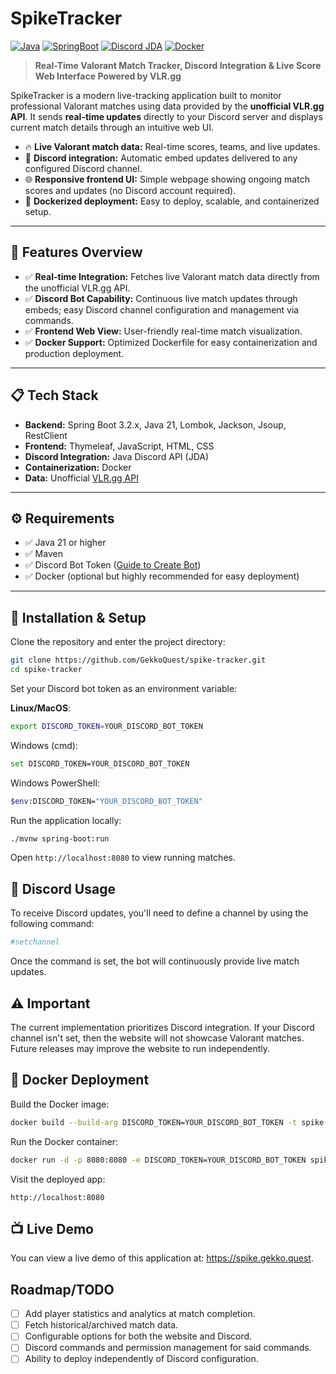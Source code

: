 # SpikeTracker

[![Java](https://img.shields.io/badge/Java-21+-2ea44f)](#) 
[![SpringBoot](https://img.shields.io/badge/Spring%20Boot-3.2.x-brightgreen)](#)
[![Discord JDA](https://img.shields.io/badge/JDA-5.x-blueviolet?logo=discord)](#)
[![Docker](https://img.shields.io/badge/Docker-supported-blue?logo=docker)](#)

> **Real-Time Valorant Match Tracker, Discord Integration & Live Score Web Interface Powered by VLR.gg**

SpikeTracker is a modern live-tracking application built to monitor professional Valorant matches using data provided by the **unofficial VLR.gg API**. It sends **real-time updates** directly to your Discord server and displays current match details through an intuitive web UI.

- 🔥 **Live Valorant match data:** Real-time scores, teams, and live updates.
- 📱 **Discord integration:** Automatic embed updates delivered to any configured Discord channel.
- 🌐 **Responsive frontend UI:** Simple webpage showing ongoing match scores and updates (no Discord account required).
- 🐳 **Dockerized deployment:** Easy to deploy, scalable, and containerized setup.

---

## 📌 Features Overview

- ✅ **Real-time Integration:** Fetches live Valorant match data directly from the unofficial VLR.gg API.
- ✅ **Discord Bot Capability:** Continuous live match updates through embeds; easy Discord channel configuration and management via commands.
- ✅ **Frontend Web View:** User-friendly real-time match visualization.
- ✅ **Docker Support:** Optimized Dockerfile for easy containerization and production deployment.

---

## 📋 Tech Stack

- **Backend:** Spring Boot 3.2.x, Java 21, Lombok, Jackson, Jsoup, RestClient
- **Frontend:** Thymeleaf, JavaScript, HTML, CSS
- **Discord Integration:** Java Discord API (JDA)
- **Containerization:** Docker
- **Data:** Unofficial [VLR.gg API](https://vlrggapi.vercel.app/)

---

## ⚙️ Requirements

- ✅ Java 21 or higher
- ✅ Maven
- ✅ Discord Bot Token ([Guide to Create Bot](https://discord.com/developers/docs/getting-started))
- ✅ Docker (optional but highly recommended for easy deployment)

---

## 🚩 Installation & Setup

Clone the repository and enter the project directory:

```bash
git clone https://github.com/GekkoQuest/spike-tracker.git
cd spike-tracker
```

Set your Discord bot token as an environment variable:

**Linux/MacOS**:
```bash
export DISCORD_TOKEN=YOUR_DISCORD_BOT_TOKEN
```

Windows (cmd):
```bash
set DISCORD_TOKEN=YOUR_DISCORD_BOT_TOKEN
```

Windows PowerShell:
```bash
$env:DISCORD_TOKEN="YOUR_DISCORD_BOT_TOKEN"
```

Run the application locally:
```bash
./mvnw spring-boot:run
```

Open `http://localhost:8080` to view running matches.

## 🤖 Discord Usage

To receive Discord updates, you'll need to define a channel by using the following command:
```bash
#setchannel
```

Once the command is set, the bot will continuously provide live match updates.

## ⚠️ Important

The current implementation prioritizes Discord integration. If your Discord channel isn't set, then the website will not showcase Valorant matches. Future releases may improve the website to run independently.

## 🐳 Docker Deployment

Build the Docker image:
```bash
docker build --build-arg DISCORD_TOKEN=YOUR_DISCORD_BOT_TOKEN -t spike-tracker .
```

Run the Docker container:
```bash
docker run -d -p 8080:8080 -e DISCORD_TOKEN=YOUR_DISCORD_BOT_TOKEN spike-tracker
```

Visit the deployed app:
```
http://localhost:8080
```

## 📺 Live Demo
You can view a live demo of this application at: https://spike.gekko.quest.

## Roadmap/TODO
- [ ] Add player statistics and analytics at match completion.
- [ ] Fetch historical/archived match data.
- [ ] Configurable options for both the website and Discord.
- [ ] Discord commands and permission management for said commands.
- [ ] Ability to deploy independently of Discord configuration.
